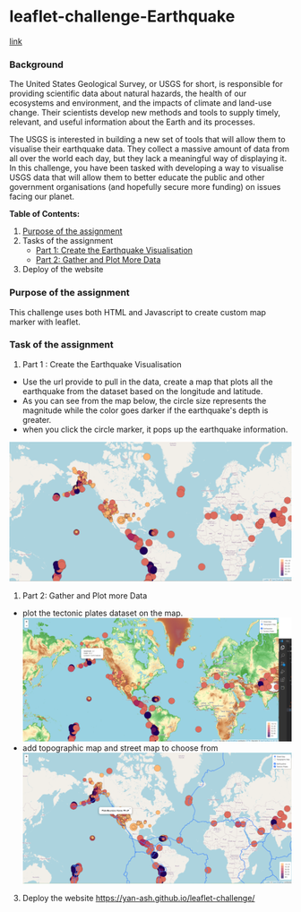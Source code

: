 # leaflet-challenge-Earthquake

[link](https://yan-ash.github.io/leaflet-challenge/)

### Background

The United States Geological Survey, or USGS for short, is responsible for providing scientific data about natural hazards, the health of our ecosystems and environment, and the impacts of climate and land-use change. Their scientists develop new methods and tools to supply timely, relevant, and useful information about the Earth and its processes.

The USGS is interested in building a new set of tools that will allow them to visualise their earthquake data. They collect a massive amount of data from all over the world each day, but they lack a meaningful way of displaying it. In this challenge, you have been tasked with developing a way to visualise USGS data that will allow them to better educate the public and other government organisations (and hopefully secure more funding) on issues facing our planet.
<br/>

**Table of Contents:**

1. [Purpose of the assignment](#purpose-of-the-assignment)
1. Tasks of the assignment
   - [Part 1: Create the Earthquake Visualisation](#part-1-create-the-earthquake-visualisation)
   - [Part 2: Gather and Plot More Data](#gather-and-plot-more-data)
1. Deploy of the website

### Purpose of the assignment

This challenge uses both HTML and Javascript to create custom map marker with leaflet.
<br/>

### Task of the assignment

1.  Part 1 : Create the Earthquake Visualisation

- Use the url provide to pull in the data, create a map that plots all the earthquake from the dataset based on the longitude and latitude.
- As you can see from the map below, the circle size represents the magnitude while the color goes darker if the earthquake's depth is greater.
- when you click the circle marker, it pops up the earthquake information.

![part1-img](img/part1.png)

1.  Part 2: Gather and Plot more Data

- plot the tectonic plates dataset on the map.
  ![part3-img](img/part2.png)
- add topographic map and street map to choose from
  ![part2-img](img/part3.png)

3. Deploy the website
   https://yan-ash.github.io/leaflet-challenge/
